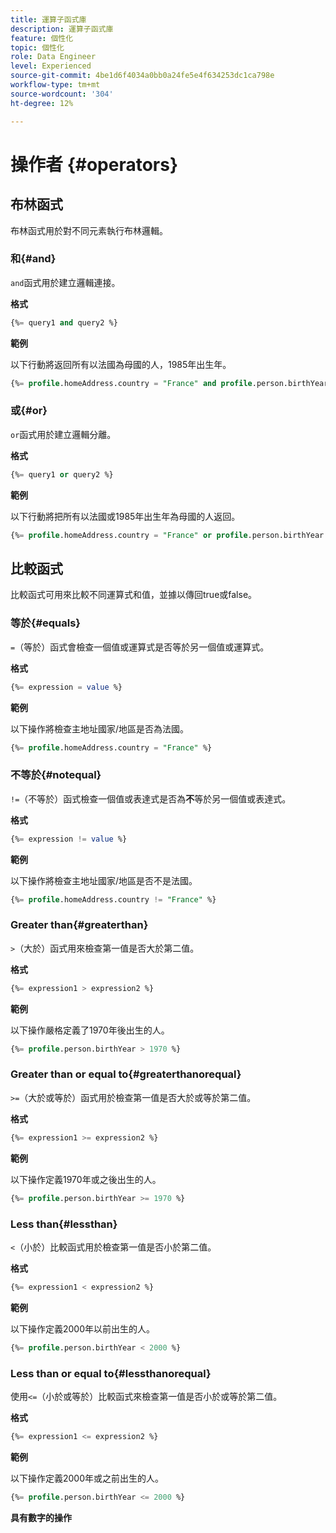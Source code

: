 ```yaml
---
title: 運算子函式庫
description: 運算子函式庫
feature: 個性化
topic: 個性化
role: Data Engineer
level: Experienced
source-git-commit: 4be1d6f4034a0bb0a24fe5e4f634253dc1ca798e
workflow-type: tm+mt
source-wordcount: '304'
ht-degree: 12%

---
```


# 操作者 {#operators}

## 布林函式

布林函式用於對不同元素執行布林邏輯。

### 和{#and}

`and`函式用於建立邏輯連接。

**格式**

```sql
{%= query1 and query2 %}
```

**範例**

以下行動將返回所有以法國為母國的人，1985年出生年。

```sql
{%= profile.homeAddress.country = "France" and profile.person.birthYear = 1985 %}
```

### 或{#or}

`or`函式用於建立邏輯分離。

**格式**

```sql
{%= query1 or query2 %}
```

**範例**

以下行動將把所有以法國或1985年出生年為母國的人返回。

```sql
{%= profile.homeAddress.country = "France" or profile.person.birthYear = 1985 %}
```

<!--
## Not{#not}

The `not` (or `!`) function is used to create a logical negation.

**Format**

```sql
not ({QUERY})
!({QUERY})
```

**Example**

The following operation will return all people who do not have their home country as Canada.

```sql
not (homeAddress.countryISO = "CA")
```
-->





## 比較函式

比較函式可用來比較不同運算式和值，並據以傳回true或false。

### 等於{#equals}

`=`（等於）函式會檢查一個值或運算式是否等於另一個值或運算式。

**格式**

```sql
{%= expression = value %}
```

**範例**

以下操作將檢查主地址國家/地區是否為法國。

```sql
{%= profile.homeAddress.country = "France" %}
```

### 不等於{#notequal}

`!=`（不等於）函式檢查一個值或表達式是否為&#x200B;**不**&#x200B;等於另一個值或表達式。

**格式**

```sql
{%= expression != value %}
```

**範例**

以下操作將檢查主地址國家/地區是否不是法國。

```sql
{%= profile.homeAddress.country != "France" %}
```

### Greater than{#greaterthan}

`>`（大於）函式用來檢查第一值是否大於第二值。

**格式**

```sql
{%= expression1 > expression2 %}
```

**範例**

以下操作嚴格定義了1970年後出生的人。

```sql
{%= profile.person.birthYear > 1970 %}
```

### Greater than or equal to{#greaterthanorequal}

`>=`（大於或等於）函式用於檢查第一值是否大於或等於第二值。

**格式**

```sql
{%= expression1 >= expression2 %}
```

**範例**

以下操作定義1970年或之後出生的人。

```sql
{%= profile.person.birthYear >= 1970 %}
```

### Less than{#lessthan}

`<`（小於）比較函式用於檢查第一值是否小於第二值。

**格式**

```sql
{%= expression1 < expression2 %}
```

**範例**

以下操作定義2000年以前出生的人。

```sql
{%= profile.person.birthYear < 2000 %}
```

### Less than or equal to{#lessthanorequal}

使用`<=`（小於或等於）比較函式來檢查第一值是否小於或等於第二值。

**格式**

```sql
{%= expression1 <= expression2 %}
```

**範例**

以下操作定義2000年或之前出生的人。

```sql
{%= profile.person.birthYear <= 2000 %}
```

**具有數字的操作**

